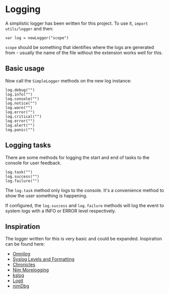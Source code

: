 # Logging

A simplistic logger has been written for this project. To use it, `import utils/logger` and then:

```
var log = newLogger("scope")
```

`scope` should be something that identifies where the logs are generated from - usually the name of the file without the extension works well for this.

## Basic usage

Now call the `SimpleLogger` methods on the new log instance:

```
log.debug("")
log.info("")
log.console("")
log.notice("")
log.warn("")
log.error("")
log.critical("")
log.error("")
log.alert("")
log.panic("")
```

## Logging tasks

There are some methods for logging the start and end of tasks to the console for user feedback.

```
log.task("")
log.success("")
log.failure("")
```

The `log.task` method only logs to the console. It's a convenience method to show the user something is happening.

If configured, the `log.success` and `log.failure` methods will log the event to system logs with a INFO or ERROR level respectively.

## Inspiration

The logger written for this is very basic and could be expanded. Inspiration can be found here:

* [Omnilog](https://github.com/nim-appkit/omnilog)
* [Syslog Levels and Formatting](https://www.pcwdld.com/syslog-trap-levels)
* [Chronicles](https://github.com/status-im/nim-chronicles)
* [Nim Morelogging](https://github.com/FedericoCeratto/nim-morelogging)
* [kslog](https://github.com/c-blake/kslog)
* [Logit](https://github.com/Miqueas/Logit)
* [nimDbg](https://github.com/enthus1ast/nimDbg)
